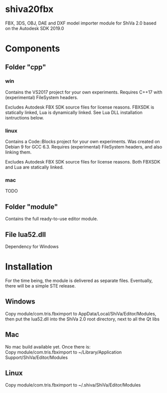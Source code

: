 # shiva20fbx
FBX, 3DS, OBJ, DAE and DXF model importer module for ShiVa 2.0 based on the Autodesk SDK 2019.0

# Components

## Folder "cpp"

### win
Contains the VS2017 project for your own experiments. Requires C++17 with (experimental) FileSystem headers. 

Excludes Autodesk FBX SDK source files for license reasons. FBXSDK is statically linked, Lua is dynamically linked. See Lua DLL installation isntructions below.

### linux
Contains a Code::Blocks project for your own experiments. Was created on Debian 9 for GCC 6.3. Requires (experimental) FileSystem headers, and also linking them. 

Excludes Autodesk FBX SDK source files for license reasons. Both FBXSDK and Lua are statically linked.

### mac
TODO

## Folder "module"
Contains the full ready-to-use editor module.

## File lua52.dll
Dependency for Windows

# Installation
For the time being, the module is delivered as separate files. Eventually, there will be a simple STE release.

## Windows
Copy module/com.tris.fbximport to AppData/Local/ShiVa/Editor/Modules,  
then put the lua52.dll into the ShiVa 2.0 root directory, next to all the Qt libs

## Mac
No mac build available yet. Once there is:  
Copy module/com.tris.fbximport to ~/Library/Application Support/ShiVa/Editor/Modules

## Linux
Copy module/com.tris.fbximport to ~/.shiva/ShiVa/Editor/Modules
